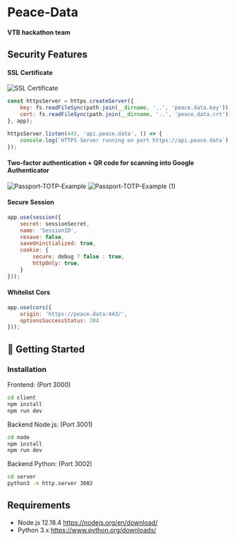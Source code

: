 # Peace-Data
#### VTB hackathon team

## Security Features
#### SSL Certificate 
![SSL Certificate](https://user-images.githubusercontent.com/5055654/95653059-5f31c400-0afe-11eb-8519-3bd99940ca86.png)
```js
const httpsServer = https.createServer({
    key: fs.readFileSync(path.join(__dirname, '..', 'peace.data.key')),
    cert: fs.readFileSync(path.join(__dirname, '..', 'peace.data.crt')),
}, app);

httpsServer.listen(443, 'api.peace.data', () => {
    console.log(`HTTPS Server running on port https://api.peace.data`);
});
```

#### Two-factor authentication + QR code for scanning into Google Authenticator
![Passport-TOTP-Example](https://user-images.githubusercontent.com/5055654/95653175-41189380-0aff-11eb-9e73-df4a0c6874bc.png)
![Passport-TOTP-Example (1)](https://user-images.githubusercontent.com/5055654/95653176-4249c080-0aff-11eb-9155-8a2879d8fa9f.png)

#### Secure Session
```js
app.use(session({
    secret: sessionSecret,
    name: 'SessionID',
    resave: false,
    saveUninitialized: true,
    cookie: {
        secure: debug ? false : true,
        httpOnly: true,
    }
}));
```

#### Whitelist Cors 
```js
app.use(cors({
    origin: 'https://peace.data:443/',
    optionsSuccessStatus: 204
}));
```

#### 

## :rocket: Getting Started

### Installation
Frontend: (Port 3000)
```sh
cd client
npm install
npm run dev
```

Backend Node.js: (Port 3001)
```sh
cd node
npm install
npm run dev
```

Backend Python: (Port 3002)
```sh
cd server
python3 -m http.server 3002
```


## Requirements
* Node.js 12.18.4 https://nodejs.org/en/download/
* Python 3.x https://www.python.org/downloads/


